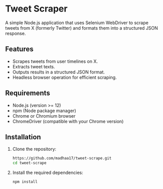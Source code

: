 # Tweet Scraper

A simple Node.js application that uses Selenium WebDriver to scrape tweets from X (formerly Twitter) and formats them into a structured JSON response.

## Features

- Scrapes tweets from user timelines on X.
- Extracts tweet texts.
- Outputs results in a structured JSON format.
- Headless browser operation for efficient scraping.

## Requirements

- Node.js (version >= 12)
- npm (Node package manager)
- Chrome or Chromium browser
- ChromeDriver (compatible with your Chrome version)

## Installation

1. Clone the repository:

   ```bash
   https://github.com/madhaa17/tweet-scrape.git
   cd tweet-scrape
2. Install the required dependencies:
   
   ```bash
   npm install
